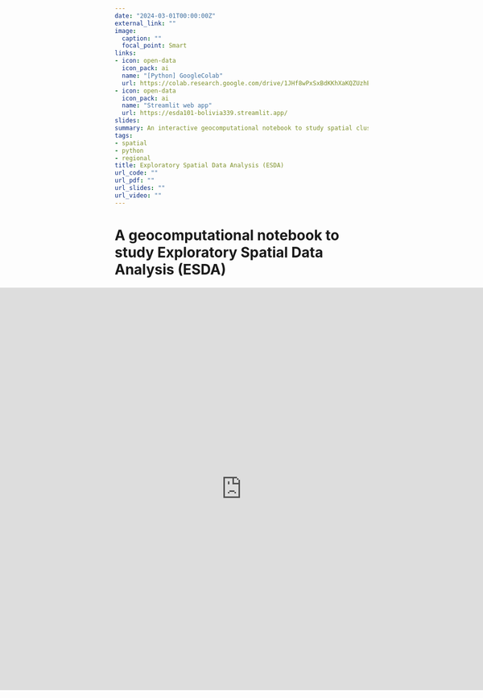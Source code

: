 ```yaml
---
date: "2024-03-01T00:00:00Z"
external_link: ""
image:
  caption: ""
  focal_point: Smart
links:
- icon: open-data
  icon_pack: ai
  name: "[Python] GoogleColab"
  url: https://colab.research.google.com/drive/1JHf8wPxSxBdKKhXaKQZUzhEpVznKGiep?usp=sharing
- icon: open-data
  icon_pack: ai
  name: "Streamlit web app"
  url: https://esda101-bolivia339.streamlit.app/
slides:
summary: An interactive geocomputational notebook to study spatial clusters and outliers
tags:
- spatial
- python
- regional
title: Exploratory Spatial Data Analysis (ESDA)
url_code: ""
url_pdf: ""
url_slides: ""
url_video: ""
---
```


<style>
/* Ensure iframe container spans full width */
.iframe-container {
  position: relative;
  width: 100vw; /* Full viewport width */
  margin-left: calc(50% - 50vw); /* Center align */
}

/* Style iframe for full width and fixed height */
.iframe-container iframe {
  width: 100%; /* Full width of container */
  height: 800px; /* Adjust height as needed */
  border: none; /* Remove border for clean look */
}
</style>

# **A geocomputational notebook to study Exploratory Spatial Data Analysis (ESDA)**

<div class="iframe-container">
  <iframe
    src="https://esda101-bolivia339.streamlit.app/?embed=true"
    title="Streamlit App"
    allowfullscreen
    loading="lazy"
  ></iframe>
</div>
